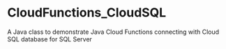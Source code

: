 # CloudFunctions_CloudSQL
A Java class to demonstrate Java Cloud Functions connecting with Cloud SQL database for SQL Server
